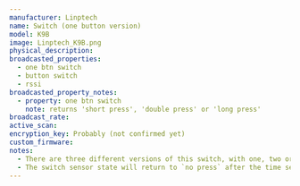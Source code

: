 ```yaml
---
manufacturer: Linptech
name: Switch (one button version)
model: K9B
image: Linptech_K9B.png
physical_description:
broadcasted_properties:
  - one btn switch
  - button switch
  - rssi
broadcasted_property_notes:
  - property: one btn switch
    note: returns 'short press', 'double press' or 'long press'
broadcast_rate:
active_scan:
encryption_key: Probably (not confirmed yet)
custom_firmware:
notes:
  - There are three different versions of this switch, with one, two or three buttons.
  - The switch sensor state will return to `no press` after the time set with the [reset_timer](configuration_params#reset_timer) option. It is advised to change the reset time to 1 second (default = 35 seconds).
---
```

